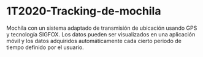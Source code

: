 # 1T2020-Tracking-de-mochila
Mochila con un sistema adaptado de transmisión de ubicación usando GPS y tecnología SIGFOX. Los datos pueden ser visualizados en una aplicación móvil y los datos adquiridos automáticamente cada cierto periodo de tiempo definido por el usuario. 
